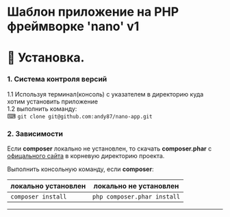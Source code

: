 # Шаблон приложение на PHP фреймворке 'nano' v1

# 🔌 Установка.

### 1. Система контроля версий
1.1 Используя терминал(консоль) с указателем в директорию куда хотим установить приложение  
1.2 выполнить команду:  
⌨ `git clone git@github.com:andy87/nano-app.git`

### 2. Зависимости

Если **composer** локально не установлен, то скачать **composer.phar** с 
<a href="https://getcomposer.org/download/">офицального сайта</a> в корневую директорию проекта.

Выполнить консольную команду, если **composer**:

| локально установлен | локально не установлен      |
|---------------------|-----------------------------|
| `composer install`  | `php composer.phar install` |
__________

